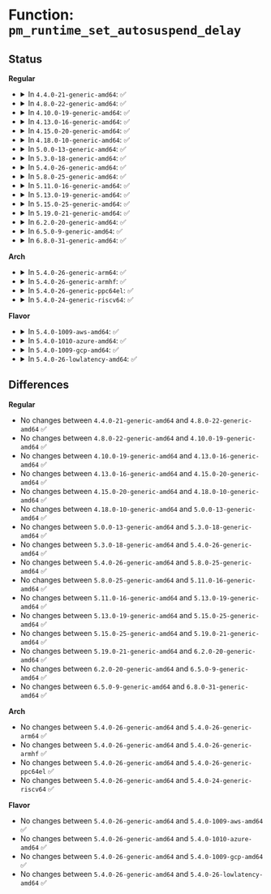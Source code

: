 # Function: <code>pm_runtime_set_autosuspend_delay</code>

## Status
<b>Regular</b>
<ul>
<li>
<details>
<summary>In <code>4.4.0-21-generic-amd64</code>: ✅</summary>

```c
void pm_runtime_set_autosuspend_delay(struct device * dev, int delay)
```

```json
{
  "name": "pm_runtime_set_autosuspend_delay",
  "collision_type": "Unique Global",
  "inline_type": "No",
  "funcs": [
    {
      "addr": 18446744071584446544,
      "name": "pm_runtime_set_autosuspend_delay",
      "external": true,
      "loc": "drivers/base/power/runtime.c:1351",
      "file": "drivers/base/power/runtime.c",
      "inline": "seen, unknown",
      "caller_inline": [],
      "caller_func": [
        "block/blk-core.c:blk_pm_runtime_init",
        "drivers/base/power/sysfs.c:autosuspend_delay_ms_store",
        "drivers/mfd/arizona-core.c:arizona_dev_init",
        "drivers/usb/core/usb.c:usb_alloc_dev",
        "drivers/usb/core/hub.c:hub_probe",
        "drivers/usb/core/sysfs.c:autosuspend_store"
      ]
    }
  ],
  "symbols": [
    {
      "addr": 18446744071584446544,
      "name": "pm_runtime_set_autosuspend_delay",
      "section": ".text",
      "bind": "STB_GLOBAL",
      "size": 93
    }
  ]
}
```
</details>
</li>
<li>
<details>
<summary>In <code>4.8.0-22-generic-amd64</code>: ✅</summary>

```c
void pm_runtime_set_autosuspend_delay(struct device * dev, int delay)
```

```json
{
  "name": "pm_runtime_set_autosuspend_delay",
  "collision_type": "Unique Global",
  "inline_type": "No",
  "funcs": [
    {
      "addr": 18446744071584782608,
      "name": "pm_runtime_set_autosuspend_delay",
      "external": true,
      "loc": "drivers/base/power/runtime.c:1355",
      "file": "drivers/base/power/runtime.c",
      "inline": "seen, unknown",
      "caller_inline": [],
      "caller_func": [
        "block/blk-core.c:blk_pm_runtime_init",
        "drivers/base/power/sysfs.c:autosuspend_delay_ms_store",
        "drivers/mfd/arizona-core.c:arizona_dev_init",
        "drivers/usb/core/usb.c:usb_alloc_dev",
        "drivers/usb/core/hub.c:hub_probe",
        "drivers/usb/core/sysfs.c:autosuspend_store"
      ]
    }
  ],
  "symbols": [
    {
      "addr": 18446744071584782608,
      "name": "pm_runtime_set_autosuspend_delay",
      "section": ".text",
      "bind": "STB_GLOBAL",
      "size": 93
    }
  ]
}
```
</details>
</li>
<li>
<details>
<summary>In <code>4.10.0-19-generic-amd64</code>: ✅</summary>

```c
void pm_runtime_set_autosuspend_delay(struct device * dev, int delay)
```

```json
{
  "name": "pm_runtime_set_autosuspend_delay",
  "collision_type": "Unique Global",
  "inline_type": "No",
  "funcs": [
    {
      "addr": 18446744071584974592,
      "name": "pm_runtime_set_autosuspend_delay",
      "external": true,
      "loc": "drivers/base/power/runtime.c:1443",
      "file": "drivers/base/power/runtime.c",
      "inline": "seen, unknown",
      "caller_inline": [],
      "caller_func": [
        "block/blk-core.c:blk_pm_runtime_init",
        "drivers/base/power/sysfs.c:autosuspend_delay_ms_store",
        "drivers/mfd/arizona-core.c:arizona_dev_init",
        "drivers/usb/core/usb.c:usb_alloc_dev",
        "drivers/usb/core/hub.c:hub_probe",
        "drivers/usb/core/sysfs.c:autosuspend_store"
      ]
    }
  ],
  "symbols": [
    {
      "addr": 18446744071584974592,
      "name": "pm_runtime_set_autosuspend_delay",
      "section": ".text",
      "bind": "STB_GLOBAL",
      "size": 93
    }
  ]
}
```
</details>
</li>
<li>
<details>
<summary>In <code>4.13.0-16-generic-amd64</code>: ✅</summary>

```c
void pm_runtime_set_autosuspend_delay(struct device * dev, int delay)
```

```json
{
  "name": "pm_runtime_set_autosuspend_delay",
  "collision_type": "Unique Global",
  "inline_type": "No",
  "funcs": [
    {
      "addr": 18446744071585059344,
      "name": "pm_runtime_set_autosuspend_delay",
      "external": true,
      "loc": "drivers/base/power/runtime.c:1443",
      "file": "drivers/base/power/runtime.c",
      "inline": "seen, unknown",
      "caller_inline": [],
      "caller_func": [
        "drivers/base/power/sysfs.c:autosuspend_delay_ms_store",
        "drivers/mfd/arizona-core.c:arizona_dev_init",
        "drivers/usb/core/usb.c:usb_alloc_dev",
        "drivers/usb/core/hub.c:hub_probe",
        "drivers/usb/core/sysfs.c:autosuspend_store",
        "drivers/i2c/busses/i2c-designware-platdrv.c:dw_i2c_plat_probe"
      ]
    }
  ],
  "symbols": [
    {
      "addr": 18446744071585059344,
      "name": "pm_runtime_set_autosuspend_delay",
      "section": ".text",
      "bind": "STB_GLOBAL",
      "size": 93
    }
  ]
}
```
</details>
</li>
<li>
<details>
<summary>In <code>4.15.0-20-generic-amd64</code>: ✅</summary>

```c
void pm_runtime_set_autosuspend_delay(struct device * dev, int delay)
```

```json
{
  "name": "pm_runtime_set_autosuspend_delay",
  "collision_type": "Unique Global",
  "inline_type": "No",
  "funcs": [
    {
      "addr": 18446744071585482176,
      "name": "pm_runtime_set_autosuspend_delay",
      "external": true,
      "loc": "drivers/base/power/runtime.c:1435",
      "file": "drivers/base/power/runtime.c",
      "inline": "seen, unknown",
      "caller_inline": [],
      "caller_func": [
        "drivers/base/power/sysfs.c:autosuspend_delay_ms_store",
        "drivers/mfd/arizona-core.c:arizona_dev_init",
        "drivers/usb/core/usb.c:usb_alloc_dev",
        "drivers/usb/core/hub.c:hub_probe",
        "drivers/usb/core/sysfs.c:autosuspend_store",
        "drivers/i2c/busses/i2c-designware-platdrv.c:dw_i2c_plat_probe"
      ]
    }
  ],
  "symbols": [
    {
      "addr": 18446744071585482176,
      "name": "pm_runtime_set_autosuspend_delay",
      "section": ".text",
      "bind": "STB_GLOBAL",
      "size": 93
    }
  ]
}
```
</details>
</li>
<li>
<details>
<summary>In <code>4.18.0-10-generic-amd64</code>: ✅</summary>

```c
void pm_runtime_set_autosuspend_delay(struct device * dev, int delay)
```

```json
{
  "name": "pm_runtime_set_autosuspend_delay",
  "collision_type": "Unique Global",
  "inline_type": "No",
  "funcs": [
    {
      "addr": 18446744071585725632,
      "name": "pm_runtime_set_autosuspend_delay",
      "external": true,
      "loc": "drivers/base/power/runtime.c:1435",
      "file": "drivers/base/power/runtime.c",
      "inline": "seen, unknown",
      "caller_inline": [],
      "caller_func": [
        "drivers/base/power/sysfs.c:autosuspend_delay_ms_store",
        "drivers/mfd/arizona-core.c:arizona_dev_init",
        "drivers/usb/core/usb.c:usb_alloc_dev",
        "drivers/usb/core/hub.c:hub_probe",
        "drivers/usb/core/sysfs.c:autosuspend_store",
        "drivers/i2c/busses/i2c-designware-platdrv.c:dw_i2c_plat_probe"
      ]
    }
  ],
  "symbols": [
    {
      "addr": 18446744071585725632,
      "name": "pm_runtime_set_autosuspend_delay",
      "section": ".text",
      "bind": "STB_GLOBAL",
      "size": 93
    }
  ]
}
```
</details>
</li>
<li>
<details>
<summary>In <code>5.0.0-13-generic-amd64</code>: ✅</summary>

```c
void pm_runtime_set_autosuspend_delay(struct device * dev, int delay)
```

```json
{
  "name": "pm_runtime_set_autosuspend_delay",
  "collision_type": "Unique Global",
  "inline_type": "No",
  "funcs": [
    {
      "addr": 18446744071585857616,
      "name": "pm_runtime_set_autosuspend_delay",
      "external": true,
      "loc": "drivers/base/power/runtime.c:1442",
      "file": "drivers/base/power/runtime.c",
      "inline": "seen, unknown",
      "caller_inline": [],
      "caller_func": [
        "block/blk-pm.c:blk_pm_runtime_init",
        "drivers/base/power/sysfs.c:autosuspend_delay_ms_store",
        "drivers/mfd/arizona-core.c:arizona_dev_init",
        "drivers/usb/core/usb.c:usb_alloc_dev",
        "drivers/usb/core/hub.c:hub_probe",
        "drivers/usb/core/sysfs.c:autosuspend_store",
        "drivers/i2c/busses/i2c-designware-platdrv.c:dw_i2c_plat_probe"
      ]
    }
  ],
  "symbols": [
    {
      "addr": 18446744071585857616,
      "name": "pm_runtime_set_autosuspend_delay",
      "section": ".text",
      "bind": "STB_GLOBAL",
      "size": 93
    }
  ]
}
```
</details>
</li>
<li>
<details>
<summary>In <code>5.3.0-18-generic-amd64</code>: ✅</summary>

```c
void pm_runtime_set_autosuspend_delay(struct device * dev, int delay)
```

```json
{
  "name": "pm_runtime_set_autosuspend_delay",
  "collision_type": "Unique Global",
  "inline_type": "No",
  "funcs": [
    {
      "addr": 18446744071586094816,
      "name": "pm_runtime_set_autosuspend_delay",
      "external": true,
      "loc": "drivers/base/power/runtime.c:1526",
      "file": "drivers/base/power/runtime.c",
      "inline": "seen, unknown",
      "caller_inline": [],
      "caller_func": [
        "block/blk-pm.c:blk_pm_runtime_init",
        "drivers/base/power/sysfs.c:autosuspend_delay_ms_store",
        "drivers/mfd/arizona-core.c:arizona_dev_init",
        "drivers/usb/core/usb.c:usb_alloc_dev",
        "drivers/usb/core/hub.c:hub_probe",
        "drivers/usb/core/sysfs.c:autosuspend_store",
        "drivers/i2c/busses/i2c-designware-platdrv.c:dw_i2c_plat_probe"
      ]
    }
  ],
  "symbols": [
    {
      "addr": 18446744071586094816,
      "name": "pm_runtime_set_autosuspend_delay",
      "section": ".text",
      "bind": "STB_GLOBAL",
      "size": 97
    }
  ]
}
```
</details>
</li>
<li>
<details>
<summary>In <code>5.4.0-26-generic-amd64</code>: ✅</summary>

```c
void pm_runtime_set_autosuspend_delay(struct device * dev, int delay)
```

```json
{
  "name": "pm_runtime_set_autosuspend_delay",
  "collision_type": "Unique Global",
  "inline_type": "No",
  "funcs": [
    {
      "addr": 18446744071586242368,
      "name": "pm_runtime_set_autosuspend_delay",
      "external": true,
      "loc": "drivers/base/power/runtime.c:1528",
      "file": "drivers/base/power/runtime.c",
      "inline": "seen, unknown",
      "caller_inline": [],
      "caller_func": [
        "block/blk-pm.c:blk_pm_runtime_init",
        "drivers/base/power/sysfs.c:autosuspend_delay_ms_store",
        "drivers/mfd/arizona-core.c:arizona_dev_init",
        "drivers/usb/core/usb.c:usb_alloc_dev",
        "drivers/usb/core/hub.c:hub_probe",
        "drivers/usb/core/sysfs.c:autosuspend_store",
        "drivers/i2c/busses/i2c-designware-platdrv.c:dw_i2c_plat_probe"
      ]
    }
  ],
  "symbols": [
    {
      "addr": 18446744071586242368,
      "name": "pm_runtime_set_autosuspend_delay",
      "section": ".text",
      "bind": "STB_GLOBAL",
      "size": 97
    }
  ]
}
```
</details>
</li>
<li>
<details>
<summary>In <code>5.8.0-25-generic-amd64</code>: ✅</summary>

```c
void pm_runtime_set_autosuspend_delay(struct device * dev, int delay)
```

```json
{
  "name": "pm_runtime_set_autosuspend_delay",
  "collision_type": "Unique Global",
  "inline_type": "No",
  "funcs": [
    {
      "addr": 18446744071587009168,
      "name": "pm_runtime_set_autosuspend_delay",
      "external": true,
      "loc": "drivers/base/power/runtime.c:1553",
      "file": "drivers/base/power/runtime.c",
      "inline": "seen, unknown",
      "caller_inline": [],
      "caller_func": [
        "block/blk-pm.c:blk_pm_runtime_init",
        "drivers/base/power/sysfs.c:autosuspend_delay_ms_store",
        "drivers/mfd/arizona-core.c:arizona_dev_init",
        "drivers/scsi/sd.c:sd_probe",
        "drivers/usb/core/usb.c:usb_alloc_dev",
        "drivers/usb/core/hub.c:hub_probe",
        "drivers/usb/core/sysfs.c:autosuspend_store",
        "drivers/i2c/busses/i2c-designware-platdrv.c:dw_i2c_plat_probe"
      ]
    }
  ],
  "symbols": [
    {
      "addr": 18446744071587009168,
      "name": "pm_runtime_set_autosuspend_delay",
      "section": ".text",
      "bind": "STB_GLOBAL",
      "size": 97
    }
  ]
}
```
</details>
</li>
<li>
<details>
<summary>In <code>5.11.0-16-generic-amd64</code>: ✅</summary>

```c
void pm_runtime_set_autosuspend_delay(struct device * dev, int delay)
```

```json
{
  "name": "pm_runtime_set_autosuspend_delay",
  "collision_type": "Unique Global",
  "inline_type": "No",
  "funcs": [
    {
      "addr": 18446744071587093424,
      "name": "pm_runtime_set_autosuspend_delay",
      "external": true,
      "loc": "drivers/base/power/runtime.c:1585",
      "file": "drivers/base/power/runtime.c",
      "inline": "seen, unknown",
      "caller_inline": [],
      "caller_func": [
        "block/blk-pm.c:blk_pm_runtime_init",
        "drivers/pci/pcie/portdrv_pci.c:pcie_portdrv_probe",
        "drivers/base/power/sysfs.c:autosuspend_delay_ms_store",
        "drivers/mfd/arizona-core.c:arizona_dev_init",
        "drivers/scsi/sd.c:sd_probe",
        "drivers/usb/core/usb.c:usb_alloc_dev",
        "drivers/usb/core/hub.c:hub_probe",
        "drivers/usb/core/sysfs.c:autosuspend_store",
        "drivers/i2c/busses/i2c-designware-platdrv.c:dw_i2c_plat_probe"
      ]
    }
  ],
  "symbols": [
    {
      "addr": 18446744071587093424,
      "name": "pm_runtime_set_autosuspend_delay",
      "section": ".text",
      "bind": "STB_GLOBAL",
      "size": 97
    }
  ]
}
```
</details>
</li>
<li>
<details>
<summary>In <code>5.13.0-19-generic-amd64</code>: ✅</summary>

```c
void pm_runtime_set_autosuspend_delay(struct device * dev, int delay)
```

```json
{
  "name": "pm_runtime_set_autosuspend_delay",
  "collision_type": "Unique Global",
  "inline_type": "No",
  "funcs": [
    {
      "addr": 18446744071586979632,
      "name": "pm_runtime_set_autosuspend_delay",
      "external": true,
      "loc": "drivers/base/power/runtime.c:1585",
      "file": "drivers/base/power/runtime.c",
      "inline": "seen, unknown",
      "caller_inline": [],
      "caller_func": [
        "block/blk-pm.c:blk_pm_runtime_init",
        "drivers/pci/pcie/portdrv_pci.c:pcie_portdrv_probe",
        "drivers/base/power/sysfs.c:autosuspend_delay_ms_store",
        "drivers/mfd/arizona-core.c:arizona_dev_init",
        "drivers/scsi/sd.c:sd_probe",
        "drivers/usb/core/usb.c:usb_alloc_dev",
        "drivers/usb/core/hub.c:hub_probe",
        "drivers/usb/core/sysfs.c:autosuspend_store",
        "drivers/i2c/busses/i2c-designware-platdrv.c:dw_i2c_plat_probe"
      ]
    }
  ],
  "symbols": [
    {
      "addr": 18446744071586979632,
      "name": "pm_runtime_set_autosuspend_delay",
      "section": ".text",
      "bind": "STB_GLOBAL",
      "size": 97
    }
  ]
}
```
</details>
</li>
<li>
<details>
<summary>In <code>5.15.0-25-generic-amd64</code>: ✅</summary>

```c
void pm_runtime_set_autosuspend_delay(struct device * dev, int delay)
```

```json
{
  "name": "pm_runtime_set_autosuspend_delay",
  "collision_type": "Unique Global",
  "inline_type": "No",
  "funcs": [
    {
      "addr": 18446744071587544544,
      "name": "pm_runtime_set_autosuspend_delay",
      "external": true,
      "loc": "drivers/base/power/runtime.c:1621",
      "file": "drivers/base/power/runtime.c",
      "inline": "seen, unknown",
      "caller_inline": [],
      "caller_func": [
        "block/blk-pm.c:blk_pm_runtime_init",
        "drivers/pci/pcie/portdrv_pci.c:pcie_portdrv_probe",
        "drivers/base/power/sysfs.c:autosuspend_delay_ms_store",
        "drivers/scsi/sd.c:sd_probe",
        "drivers/usb/core/usb.c:usb_alloc_dev",
        "drivers/usb/core/hub.c:hub_probe",
        "drivers/usb/core/sysfs.c:autosuspend_store",
        "drivers/i2c/busses/i2c-designware-platdrv.c:dw_i2c_plat_probe"
      ]
    }
  ],
  "symbols": [
    {
      "addr": 18446744071587544544,
      "name": "pm_runtime_set_autosuspend_delay",
      "section": ".text",
      "bind": "STB_GLOBAL",
      "size": 97
    }
  ]
}
```
</details>
</li>
<li>
<details>
<summary>In <code>5.19.0-21-generic-amd64</code>: ✅</summary>

```c
void pm_runtime_set_autosuspend_delay(struct device * dev, int delay)
```

```json
{
  "name": "pm_runtime_set_autosuspend_delay",
  "collision_type": "Unique Global",
  "inline_type": "No",
  "funcs": [
    {
      "addr": 18446744071588878160,
      "name": "pm_runtime_set_autosuspend_delay",
      "external": true,
      "loc": "drivers/base/power/runtime.c:1660",
      "file": "drivers/base/power/runtime.c",
      "inline": "seen, unknown",
      "caller_inline": [],
      "caller_func": [
        "block/blk-pm.c:blk_pm_runtime_init",
        "drivers/pci/pcie/portdrv_pci.c:pcie_portdrv_probe",
        "drivers/base/power/sysfs.c:autosuspend_delay_ms_store",
        "drivers/scsi/sd.c:sd_probe",
        "drivers/usb/core/usb.c:usb_alloc_dev",
        "drivers/usb/core/hub.c:hub_probe",
        "drivers/usb/core/sysfs.c:autosuspend_store",
        "drivers/i2c/busses/i2c-designware-platdrv.c:dw_i2c_plat_probe"
      ]
    }
  ],
  "symbols": [
    {
      "addr": 18446744071588878160,
      "name": "pm_runtime_set_autosuspend_delay",
      "section": ".text",
      "bind": "STB_GLOBAL",
      "size": 94
    }
  ]
}
```
</details>
</li>
<li>
<details>
<summary>In <code>6.2.0-20-generic-amd64</code>: ✅</summary>

```c
void pm_runtime_set_autosuspend_delay(struct device * dev, int delay)
```

```json
{
  "name": "pm_runtime_set_autosuspend_delay",
  "collision_type": "Unique Global",
  "inline_type": "No",
  "funcs": [
    {
      "addr": 18446744071590386480,
      "name": "pm_runtime_set_autosuspend_delay",
      "external": true,
      "loc": "drivers/base/power/runtime.c:1674",
      "file": "drivers/base/power/runtime.c",
      "inline": "seen, unknown",
      "caller_inline": [],
      "caller_func": [
        "block/blk-pm.c:blk_pm_runtime_init",
        "drivers/pci/pcie/portdrv.c:pcie_portdrv_probe",
        "drivers/base/power/sysfs.c:autosuspend_delay_ms_store",
        "drivers/scsi/sd.c:sd_probe",
        "drivers/usb/core/usb.c:usb_alloc_dev",
        "drivers/usb/core/hub.c:hub_probe",
        "drivers/usb/core/sysfs.c:autosuspend_store",
        "drivers/i2c/busses/i2c-designware-platdrv.c:dw_i2c_plat_probe"
      ]
    }
  ],
  "symbols": [
    {
      "addr": 18446744071590386480,
      "name": "pm_runtime_set_autosuspend_delay",
      "section": ".text",
      "bind": "STB_GLOBAL",
      "size": 94
    }
  ]
}
```
</details>
</li>
<li>
<details>
<summary>In <code>6.5.0-9-generic-amd64</code>: ✅</summary>

```c
void pm_runtime_set_autosuspend_delay(struct device * dev, int delay)
```

```json
{
  "name": "pm_runtime_set_autosuspend_delay",
  "collision_type": "Unique Global",
  "inline_type": "No",
  "funcs": [
    {
      "addr": 18446744071590706208,
      "name": "pm_runtime_set_autosuspend_delay",
      "external": true,
      "loc": "drivers/base/power/runtime.c:1674",
      "file": "drivers/base/power/runtime.c",
      "inline": "seen, unknown",
      "caller_inline": [],
      "caller_func": [
        "block/blk-pm.c:blk_pm_runtime_init",
        "drivers/pci/pcie/portdrv.c:pcie_portdrv_probe",
        "drivers/tty/serial/serial_port.c:serial_port_probe",
        "drivers/base/power/sysfs.c:autosuspend_delay_ms_store",
        "drivers/scsi/sd.c:sd_probe",
        "drivers/usb/core/usb.c:usb_alloc_dev",
        "drivers/usb/core/hub.c:hub_probe",
        "drivers/usb/core/sysfs.c:autosuspend_store",
        "drivers/i2c/busses/i2c-designware-platdrv.c:dw_i2c_plat_probe"
      ]
    }
  ],
  "symbols": [
    {
      "addr": 18446744071590706208,
      "name": "pm_runtime_set_autosuspend_delay",
      "section": ".text",
      "bind": "STB_GLOBAL",
      "size": 94
    }
  ]
}
```
</details>
</li>
<li>
<details>
<summary>In <code>6.8.0-31-generic-amd64</code>: ✅</summary>

```c
void pm_runtime_set_autosuspend_delay(struct device * dev, int delay)
```

```json
{
  "name": "pm_runtime_set_autosuspend_delay",
  "collision_type": "Unique Global",
  "inline_type": "No",
  "funcs": [
    {
      "addr": 18446744071591068064,
      "name": "pm_runtime_set_autosuspend_delay",
      "external": true,
      "loc": "drivers/base/power/runtime.c:1675",
      "file": "drivers/base/power/runtime.c",
      "inline": "seen, unknown",
      "caller_inline": [],
      "caller_func": [
        "block/blk-pm.c:blk_pm_runtime_init",
        "drivers/pci/pcie/portdrv.c:pcie_portdrv_probe",
        "drivers/tty/serial/serial_port.c:serial_port_probe",
        "drivers/base/power/sysfs.c:autosuspend_delay_ms_store",
        "drivers/scsi/sd.c:sd_probe",
        "drivers/usb/core/usb.c:usb_alloc_dev",
        "drivers/usb/core/hub.c:hub_probe",
        "drivers/usb/core/sysfs.c:autosuspend_store",
        "drivers/i2c/busses/i2c-designware-platdrv.c:dw_i2c_plat_probe"
      ]
    }
  ],
  "symbols": [
    {
      "addr": 18446744071591068064,
      "name": "pm_runtime_set_autosuspend_delay",
      "section": ".text",
      "bind": "STB_GLOBAL",
      "size": 94
    }
  ]
}
```
</details>
</li>
</ul>
<b>Arch</b>
<ul>
<li>
<details>
<summary>In <code>5.4.0-26-generic-arm64</code>: ✅</summary>

```c
void pm_runtime_set_autosuspend_delay(struct device * dev, int delay)
```

```json
{
  "name": "pm_runtime_set_autosuspend_delay",
  "collision_type": "Unique Global",
  "inline_type": "No",
  "funcs": [
    {
      "addr": 18446603336499058784,
      "name": "pm_runtime_set_autosuspend_delay",
      "external": true,
      "loc": "drivers/base/power/runtime.c:1528",
      "file": "drivers/base/power/runtime.c",
      "inline": "seen, unknown",
      "caller_inline": [],
      "caller_func": [
        "block/blk-pm.c:blk_pm_runtime_init",
        "drivers/base/power/sysfs.c:autosuspend_delay_ms_store",
        "drivers/mfd/arizona-core.c:arizona_dev_init",
        "drivers/spi/spi-omap2-mcspi.c:omap2_mcspi_probe",
        "drivers/net/ethernet/freescale/fec_main.c:fec_probe",
        "drivers/usb/core/usb.c:usb_alloc_dev",
        "drivers/usb/core/hub.c:hub_probe",
        "drivers/usb/core/sysfs.c:autosuspend_store",
        "drivers/i2c/busses/i2c-designware-platdrv.c:dw_i2c_plat_probe",
        "drivers/i2c/busses/i2c-omap.c:omap_i2c_probe",
        "drivers/i2c/busses/i2c-sprd.c:sprd_i2c_probe",
        "drivers/mmc/core/block.c:mmc_blk_probe",
        "drivers/mmc/host/mmci.c:mmci_probe"
      ]
    }
  ],
  "symbols": [
    {
      "addr": 18446603336499058784,
      "name": "pm_runtime_set_autosuspend_delay",
      "section": ".text",
      "bind": "STB_GLOBAL",
      "size": 172
    }
  ]
}
```
</details>
</li>
<li>
<details>
<summary>In <code>5.4.0-26-generic-armhf</code>: ✅</summary>

```c
void pm_runtime_set_autosuspend_delay(struct device * dev, int delay)
```

```json
{
  "name": "pm_runtime_set_autosuspend_delay",
  "collision_type": "Unique Global",
  "inline_type": "No",
  "funcs": [
    {
      "addr": 3231613564,
      "name": "pm_runtime_set_autosuspend_delay",
      "external": true,
      "loc": "drivers/base/power/runtime.c:1528",
      "file": "drivers/base/power/runtime.c",
      "inline": "seen, unknown",
      "caller_inline": [],
      "caller_func": [
        "block/blk-pm.c:blk_pm_runtime_init",
        "drivers/tty/serial/omap-serial.c:serial_omap_probe",
        "drivers/base/power/sysfs.c:autosuspend_delay_ms_store",
        "drivers/mfd/arizona-core.c:arizona_dev_init",
        "drivers/spi/spi-omap2-mcspi.c:omap2_mcspi_probe",
        "drivers/net/ethernet/freescale/fec_main.c:fec_probe",
        "drivers/net/ethernet/ti/davinci_mdio.c:davinci_mdio_probe",
        "drivers/usb/core/usb.c:usb_alloc_dev",
        "drivers/usb/core/hub.c:hub_probe",
        "drivers/usb/core/sysfs.c:autosuspend_store",
        "drivers/usb/musb/musb_core.c:musb_init_controller",
        "drivers/i2c/busses/i2c-designware-platdrv.c:dw_i2c_plat_probe",
        "drivers/i2c/busses/i2c-imx.c:i2c_imx_probe",
        "drivers/i2c/busses/i2c-omap.c:omap_i2c_probe",
        "drivers/mmc/core/block.c:mmc_blk_probe",
        "drivers/mmc/host/mmci.c:mmci_probe",
        "drivers/mmc/host/omap_hsmmc.c:omap_hsmmc_probe",
        "drivers/mmc/host/sdhci-esdhc-imx.c:sdhci_esdhc_imx_probe"
      ]
    }
  ],
  "symbols": [
    {
      "addr": 3231613564,
      "name": "pm_runtime_set_autosuspend_delay",
      "section": ".text",
      "bind": "STB_GLOBAL",
      "size": 92
    }
  ]
}
```
</details>
</li>
<li>
<details>
<summary>In <code>5.4.0-26-generic-ppc64el</code>: ✅</summary>

```c
void pm_runtime_set_autosuspend_delay(struct device * dev, int delay)
```

```json
{
  "name": "pm_runtime_set_autosuspend_delay",
  "collision_type": "Unique Global",
  "inline_type": "No",
  "funcs": [
    {
      "addr": 13835058055292235008,
      "name": "pm_runtime_set_autosuspend_delay",
      "external": true,
      "loc": "drivers/base/power/runtime.c:1528",
      "file": "drivers/base/power/runtime.c",
      "inline": "seen, unknown",
      "caller_inline": [],
      "caller_func": [
        "block/blk-pm.c:blk_pm_runtime_init",
        "drivers/base/power/sysfs.c:autosuspend_delay_ms_store",
        "drivers/mfd/arizona-core.c:arizona_dev_init",
        "drivers/usb/core/usb.c:usb_alloc_dev",
        "drivers/usb/core/hub.c:hub_probe",
        "drivers/usb/core/sysfs.c:autosuspend_store",
        "drivers/i2c/busses/i2c-designware-platdrv.c:dw_i2c_plat_probe"
      ]
    }
  ],
  "symbols": [
    {
      "addr": 13835058055292235008,
      "name": "pm_runtime_set_autosuspend_delay",
      "section": ".text",
      "bind": "STB_GLOBAL",
      "size": 176
    }
  ]
}
```
</details>
</li>
<li>
<details>
<summary>In <code>5.4.0-24-generic-riscv64</code>: ✅</summary>

```c
void pm_runtime_set_autosuspend_delay(struct device * dev, int delay)
```

```json
{
  "name": "pm_runtime_set_autosuspend_delay",
  "collision_type": "Unique Global",
  "inline_type": "No",
  "funcs": [
    {
      "addr": 18446743936276415662,
      "name": "pm_runtime_set_autosuspend_delay",
      "external": true,
      "loc": "drivers/base/power/runtime.c:1528",
      "file": "drivers/base/power/runtime.c",
      "inline": "seen, unknown",
      "caller_inline": [],
      "caller_func": [
        "block/blk-pm.c:blk_pm_runtime_init",
        "drivers/base/power/sysfs.c:autosuspend_delay_ms_store",
        "drivers/mfd/arizona-core.c:arizona_dev_init",
        "drivers/usb/core/usb.c:usb_alloc_dev",
        "drivers/usb/core/hub.c:hub_probe",
        "drivers/usb/core/sysfs.c:autosuspend_store",
        "drivers/i2c/busses/i2c-designware-platdrv.c:dw_i2c_plat_probe",
        "drivers/mmc/core/block.c:mmc_blk_probe"
      ]
    }
  ],
  "symbols": [
    {
      "addr": 18446743936276415662,
      "name": "pm_runtime_set_autosuspend_delay",
      "section": ".text",
      "bind": "STB_GLOBAL",
      "size": 144
    }
  ]
}
```
</details>
</li>
</ul>
<b>Flavor</b>
<ul>
<li>
<details>
<summary>In <code>5.4.0-1009-aws-amd64</code>: ✅</summary>

```c
void pm_runtime_set_autosuspend_delay(struct device * dev, int delay)
```

```json
{
  "name": "pm_runtime_set_autosuspend_delay",
  "collision_type": "Unique Global",
  "inline_type": "No",
  "funcs": [
    {
      "addr": 18446744071586002576,
      "name": "pm_runtime_set_autosuspend_delay",
      "external": true,
      "loc": "drivers/base/power/runtime.c:1528",
      "file": "drivers/base/power/runtime.c",
      "inline": "seen, unknown",
      "caller_inline": [],
      "caller_func": [
        "block/blk-pm.c:blk_pm_runtime_init",
        "drivers/base/power/sysfs.c:autosuspend_delay_ms_store",
        "drivers/mfd/arizona-core.c:arizona_dev_init",
        "drivers/usb/core/usb.c:usb_alloc_dev",
        "drivers/usb/core/hub.c:hub_probe",
        "drivers/usb/core/sysfs.c:autosuspend_store"
      ]
    }
  ],
  "symbols": [
    {
      "addr": 18446744071586002576,
      "name": "pm_runtime_set_autosuspend_delay",
      "section": ".text",
      "bind": "STB_GLOBAL",
      "size": 97
    }
  ]
}
```
</details>
</li>
<li>
<details>
<summary>In <code>5.4.0-1010-azure-amd64</code>: ✅</summary>

```c
void pm_runtime_set_autosuspend_delay(struct device * dev, int delay)
```

```json
{
  "name": "pm_runtime_set_autosuspend_delay",
  "collision_type": "Unique Global",
  "inline_type": "No",
  "funcs": [
    {
      "addr": 18446744071585851728,
      "name": "pm_runtime_set_autosuspend_delay",
      "external": true,
      "loc": "drivers/base/power/runtime.c:1528",
      "file": "drivers/base/power/runtime.c",
      "inline": "seen, unknown",
      "caller_inline": [],
      "caller_func": [
        "block/blk-pm.c:blk_pm_runtime_init",
        "drivers/base/power/sysfs.c:autosuspend_delay_ms_store",
        "drivers/mfd/arizona-core.c:arizona_dev_init",
        "drivers/usb/core/usb.c:usb_alloc_dev",
        "drivers/usb/core/hub.c:hub_probe",
        "drivers/usb/core/sysfs.c:autosuspend_store"
      ]
    }
  ],
  "symbols": [
    {
      "addr": 18446744071585851728,
      "name": "pm_runtime_set_autosuspend_delay",
      "section": ".text",
      "bind": "STB_GLOBAL",
      "size": 91
    }
  ]
}
```
</details>
</li>
<li>
<details>
<summary>In <code>5.4.0-1009-gcp-amd64</code>: ✅</summary>

```c
void pm_runtime_set_autosuspend_delay(struct device * dev, int delay)
```

```json
{
  "name": "pm_runtime_set_autosuspend_delay",
  "collision_type": "Unique Global",
  "inline_type": "No",
  "funcs": [
    {
      "addr": 18446744071586192384,
      "name": "pm_runtime_set_autosuspend_delay",
      "external": true,
      "loc": "drivers/base/power/runtime.c:1528",
      "file": "drivers/base/power/runtime.c",
      "inline": "seen, unknown",
      "caller_inline": [],
      "caller_func": [
        "block/blk-pm.c:blk_pm_runtime_init",
        "drivers/base/power/sysfs.c:autosuspend_delay_ms_store",
        "drivers/mfd/arizona-core.c:arizona_dev_init",
        "drivers/usb/core/usb.c:usb_alloc_dev",
        "drivers/usb/core/hub.c:hub_probe",
        "drivers/usb/core/sysfs.c:autosuspend_store",
        "drivers/i2c/busses/i2c-amd-mp2-pci.c:amd_mp2_pci_probe",
        "drivers/i2c/busses/i2c-designware-platdrv.c:dw_i2c_plat_probe"
      ]
    }
  ],
  "symbols": [
    {
      "addr": 18446744071586192384,
      "name": "pm_runtime_set_autosuspend_delay",
      "section": ".text",
      "bind": "STB_GLOBAL",
      "size": 97
    }
  ]
}
```
</details>
</li>
<li>
<details>
<summary>In <code>5.4.0-26-lowlatency-amd64</code>: ✅</summary>

```c
void pm_runtime_set_autosuspend_delay(struct device * dev, int delay)
```

```json
{
  "name": "pm_runtime_set_autosuspend_delay",
  "collision_type": "Unique Global",
  "inline_type": "No",
  "funcs": [
    {
      "addr": 18446744071586300096,
      "name": "pm_runtime_set_autosuspend_delay",
      "external": true,
      "loc": "drivers/base/power/runtime.c:1528",
      "file": "drivers/base/power/runtime.c",
      "inline": "seen, unknown",
      "caller_inline": [],
      "caller_func": [
        "block/blk-pm.c:blk_pm_runtime_init",
        "drivers/base/power/sysfs.c:autosuspend_delay_ms_store",
        "drivers/mfd/arizona-core.c:arizona_dev_init",
        "drivers/usb/core/usb.c:usb_alloc_dev",
        "drivers/usb/core/hub.c:hub_probe",
        "drivers/usb/core/sysfs.c:autosuspend_store",
        "drivers/i2c/busses/i2c-designware-platdrv.c:dw_i2c_plat_probe"
      ]
    }
  ],
  "symbols": [
    {
      "addr": 18446744071586300096,
      "name": "pm_runtime_set_autosuspend_delay",
      "section": ".text",
      "bind": "STB_GLOBAL",
      "size": 88
    }
  ]
}
```
</details>
</li>
</ul>

## Differences
<b>Regular</b>
<ul>
<li>
No changes between <code>4.4.0-21-generic-amd64</code> and <code>4.8.0-22-generic-amd64</code> ✅
</li>
<li>
No changes between <code>4.8.0-22-generic-amd64</code> and <code>4.10.0-19-generic-amd64</code> ✅
</li>
<li>
No changes between <code>4.10.0-19-generic-amd64</code> and <code>4.13.0-16-generic-amd64</code> ✅
</li>
<li>
No changes between <code>4.13.0-16-generic-amd64</code> and <code>4.15.0-20-generic-amd64</code> ✅
</li>
<li>
No changes between <code>4.15.0-20-generic-amd64</code> and <code>4.18.0-10-generic-amd64</code> ✅
</li>
<li>
No changes between <code>4.18.0-10-generic-amd64</code> and <code>5.0.0-13-generic-amd64</code> ✅
</li>
<li>
No changes between <code>5.0.0-13-generic-amd64</code> and <code>5.3.0-18-generic-amd64</code> ✅
</li>
<li>
No changes between <code>5.3.0-18-generic-amd64</code> and <code>5.4.0-26-generic-amd64</code> ✅
</li>
<li>
No changes between <code>5.4.0-26-generic-amd64</code> and <code>5.8.0-25-generic-amd64</code> ✅
</li>
<li>
No changes between <code>5.8.0-25-generic-amd64</code> and <code>5.11.0-16-generic-amd64</code> ✅
</li>
<li>
No changes between <code>5.11.0-16-generic-amd64</code> and <code>5.13.0-19-generic-amd64</code> ✅
</li>
<li>
No changes between <code>5.13.0-19-generic-amd64</code> and <code>5.15.0-25-generic-amd64</code> ✅
</li>
<li>
No changes between <code>5.15.0-25-generic-amd64</code> and <code>5.19.0-21-generic-amd64</code> ✅
</li>
<li>
No changes between <code>5.19.0-21-generic-amd64</code> and <code>6.2.0-20-generic-amd64</code> ✅
</li>
<li>
No changes between <code>6.2.0-20-generic-amd64</code> and <code>6.5.0-9-generic-amd64</code> ✅
</li>
<li>
No changes between <code>6.5.0-9-generic-amd64</code> and <code>6.8.0-31-generic-amd64</code> ✅
</li>
</ul>
<b>Arch</b>
<ul>
<li>
No changes between <code>5.4.0-26-generic-amd64</code> and <code>5.4.0-26-generic-arm64</code> ✅
</li>
<li>
No changes between <code>5.4.0-26-generic-amd64</code> and <code>5.4.0-26-generic-armhf</code> ✅
</li>
<li>
No changes between <code>5.4.0-26-generic-amd64</code> and <code>5.4.0-26-generic-ppc64el</code> ✅
</li>
<li>
No changes between <code>5.4.0-26-generic-amd64</code> and <code>5.4.0-24-generic-riscv64</code> ✅
</li>
</ul>
<b>Flavor</b>
<ul>
<li>
No changes between <code>5.4.0-26-generic-amd64</code> and <code>5.4.0-1009-aws-amd64</code> ✅
</li>
<li>
No changes between <code>5.4.0-26-generic-amd64</code> and <code>5.4.0-1010-azure-amd64</code> ✅
</li>
<li>
No changes between <code>5.4.0-26-generic-amd64</code> and <code>5.4.0-1009-gcp-amd64</code> ✅
</li>
<li>
No changes between <code>5.4.0-26-generic-amd64</code> and <code>5.4.0-26-lowlatency-amd64</code> ✅
</li>
</ul>
